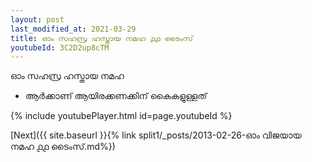 ```yaml
---
layout: post
last_modified_at: 2021-03-29
title: ഓം സഹസ്ര ഹസ്തായ നമഹ ൧൧ ടൈംസ്
youtubeId: 3C2D2up8cTM
---
```

 
 
 ഓം സഹസ്ര ഹസ്തായ നമഹ 
 
 -  ആർക്കാണ് ആയിരക്കണക്കിന് കൈകളുള്ളത് 
 
  
 
  
 
 
 
 
 
 


{% include youtubePlayer.html id=page.youtubeId %}
 
[Next]({{ site.baseurl }}{% link  split1/_posts/2013-02-26-ഓം വിജയായ നമഹ ൧൧ ടൈംസ്.md%})
 
